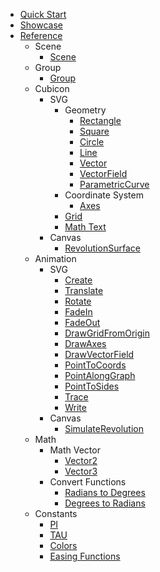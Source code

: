 <!-- docs/_sidebar.md -->

-   [Quick Start](/quickstart.md)
-   [Showcase](/showcase.md)
-   [Reference](/reference/modules.md)
    -   Scene
        -   [Scene](/reference/classes/Scene.md)
    -   Group
        -   [Group](/reference/classes/Group.md)
    -   Cubicon
        -   SVG
            -   Geometry
                -   [Rectangle](/reference/classes/Rectangle.md)
                -   [Square](/reference/classes/Square.md)
                -   [Circle](/reference/classes/Circle.md)
                -   [Line](/reference/classes/Line.md)
                -   [Vector](/reference/classes/Vector.md)
                -   [VectorField](/reference/classes/VectorField.md)
                -   [ParametricCurve](/reference/classes/ParametricCurve.md)
            -   Coordinate System
                -   [Axes](/reference/classes/Axes.md)
            -   [Grid](/reference/classes/Grid.md)
            -   [Math Text](/reference/classes/MathTex.md)
        -   Canvas
            -   [RevolutionSurface](/reference/classes/RevolutionSurface.md)
    -   Animation
        -   SVG
            -   [Create](/reference/classes/Create.md)
            -   [Translate](/reference/classes/Translate.md)
            -   [Rotate](/reference/classes/Rotate.md)
            -   [FadeIn](/reference/classes/FadeIn.md)
            -   [FadeOut](/reference/classes/FadeOut.md)
            -   [DrawGridFromOrigin](/reference/classes/DrawGridFromOrigin.md)
            -   [DrawAxes](/reference/classes/DrawAxes.md)
            -   [DrawVectorField](/reference/classes/DrawVectorField.md)
            -   [PointToCoords](/reference/classes/PointToCoords.md)
            -   [PointAlongGraph](/reference/classes/PointAlongGraph.md)
            -   [PointToSides](/reference/classes/PointToSides.md)
            -   [Trace](/reference/classes/Trace.md)
            -   [Write](/reference/classes/Write.md)
        -   Canvas
            -   [SimulateRevolution](/reference/classes/SimulateRevolution.md)
    -   Math
        -   Math Vector
            -   [Vector2](/reference/classes/Vector2.md)
            -   [Vector3](/reference/classes/Vector3.md)
        -   Convert Functions
            -   [Radians to Degrees](/reference/variables/rToD.md)
            -   [Degrees to Radians](/reference/variables/dToR.md)
    -   Constants
        -   [PI](/reference/variables/PI.md)
        -   [TAU](/reference/variables/TAU.md)
        -   [Colors](/reference/variables/COLOR.md)
        -   [Easing Functions](/reference/variables/EASE.md)
